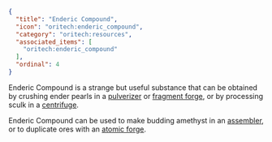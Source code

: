```json
{
  "title": "Enderic Compound",
  "icon": "oritech:enderic_compound",
  "category": "oritech:resources",
  "associated_items": [
    "oritech:enderic_compound"
  ],
  "ordinal": 4
}
```

Enderic Compound is a strange but useful substance that can be obtained by crushing ender pearls in a [pulverizer](^oritech:processing/pulverizer) or [fragment forge](^oritech:processing/fragment_forge), or by processing sculk in a [centrifuge](^oritech:processing/centrifuge).

Enderic Compound can be used to make budding amethyst in an [assembler](^oritech:processing/assembler), or to duplicate ores with an [atomic forge](^oritech:processing/atomic_forge).
